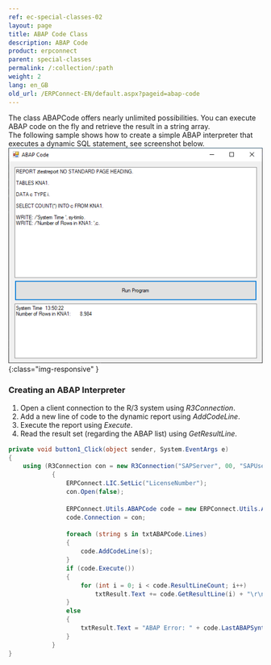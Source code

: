 ```yaml
---
ref: ec-special-classes-02
layout: page
title: ABAP Code Class
description: ABAP Code
product: erpconnect
parent: special-classes
permalink: /:collection/:path
weight: 2
lang: en_GB
old_url: /ERPConnect-EN/default.aspx?pageid=abap-code
---
```


The class ABAPCode offers nearly unlimited possibilities. 
You can execute ABAP code on the fly and retrieve the result in a string array.<br>
The following sample shows how to create a simple ABAP interpreter that executes a dynamic SQL statement, see screenshot below.<br>
![AbapPad](/img/content/AbapPad.png){:class="img-responsive"  }

### Creating an ABAP Interpreter
1. Open a client connection to the R/3 system using *R3Connection*.
2. Add a new line of code to the dynamic report using *AddCodeLine*.
3. Execute the report using *Execute*.
4. Read the result set (regarding the ABAP list) using *GetResultLine*.


```csharp
private void button1_Click(object sender, System.EventArgs e)
{
	using (R3Connection con = new R3Connection("SAPServer", 00, "SAPUser", "Password", "EN", "800"))
            {
                ERPConnect.LIC.SetLic("LicenseNumber");
                con.Open(false);
				
                ERPConnect.Utils.ABAPCode code = new ERPConnect.Utils.ABAPCode();
                code.Connection = con;
				
                foreach (string s in txtABAPCode.Lines)
                {
                    code.AddCodeLine(s);
                }
                if (code.Execute())
                {
                    for (int i = 0; i < code.ResultLineCount; i++)
                        txtResult.Text += code.GetResultLine(i) + "\r\n";
                }
                else
                {
                    txtResult.Text = "ABAP Error: " + code.LastABAPSyntaxError;
                }
            }
}
```
<!---
<details>
<summary>Click to open VB example.</summary>
{% highlight visualbasic %}
Private Sub button1_Click(ByVal sender As System.Object, ByVal e As System.EventArgs) Handles button1.Click
 
 
    Using con As New ERPConnect.R3Connection
        con.UserName = "erpconnect"
        con.Password = "pass"
        con.Language = "DE"
        con.Client = "800"
        con.Host = "sapserver"
        con.SystemNumber = 11
 
        con.Open(False)
 
        Dim code = New ERPConnect.Utils.ABAPCode
        code.Connection = con
        Dim s As String
        For Each s In textBox1.Lines
            code.AddCodeLine(s)
        Next
 
        Dim i As Integer
        If code.Execute() Then
            For i = 0 To code.ResultLineCount - 1
                textBox2.Text += code.GetResultLine(i) + vbCrLf
            Next
        Else
            textBox2.Text = "ABAP Error:" + code.LastABAPSyntaxError
        End If
    End Using
End Sub
{% endhighlight %}
</details>
-->
